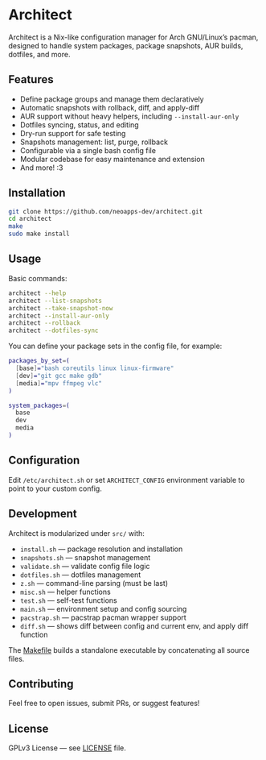 # Architect

Architect is a Nix-like configuration manager for Arch GNU/Linux’s pacman, designed to handle system packages, package snapshots, AUR builds, dotfiles, and more.

## Features

- Define package groups and manage them declaratively
- Automatic snapshots with rollback, diff, and apply-diff
- AUR support without heavy helpers, including `--install-aur-only`
- Dotfiles syncing, status, and editing
- Dry-run support for safe testing
- Snapshots management: list, purge, rollback
- Configurable via a single bash config file
- Modular codebase for easy maintenance and extension
- And more! :3

## Installation

```bash
git clone https://github.com/neoapps-dev/architect.git
cd architect
make
sudo make install
```

## Usage

Basic commands:

```bash
architect --help
architect --list-snapshots
architect --take-snapshot-now
architect --install-aur-only
architect --rollback
architect --dotfiles-sync
```

You can define your package sets in the config file, for example:

```bash
packages_by_set=(
  [base]="bash coreutils linux linux-firmware"
  [dev]="git gcc make gdb"
  [media]="mpv ffmpeg vlc"
)

system_packages=(
  base
  dev
  media
)
```

## Configuration

Edit `/etc/architect.sh` or set `ARCHITECT_CONFIG` environment variable to point to your custom config.

## Development

Architect is modularized under `src/` with:

* `install.sh` — package resolution and installation
* `snapshots.sh` — snapshot management
* `validate.sh` — validate config file logic
* `dotfiles.sh` — dotfiles management
* `z.sh` — command-line parsing (must be last)
* `misc.sh` — helper functions
* `test.sh` — self-test functions
* `main.sh` — environment setup and config sourcing
* `pacstrap.sh` — pacstrap pacman wrapper support
* `diff.sh` — shows diff between config and current env, and apply diff function

The [Makefile](Makefile) builds a standalone executable by concatenating all source files.

## Contributing

Feel free to open issues, submit PRs, or suggest features!

## License

GPLv3 License — see [LICENSE](LICENSE) file.
